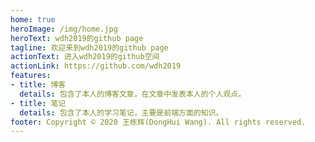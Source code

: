```yaml
---
home: true
heroImage: /img/home.jpg
heroText: wdh2019的github page
tagline: 欢迎来到wdh2019的github page
actionText: 进入wdh2019的github空间
actionLink: https://github.com/wdh2019
features:
- title: 博客
  details: 包含了本人的博客文章，在文章中发表本人的个人观点。
- title: 笔记
  details: 包含了本人的学习笔记，主要是前端方面的知识。
footer: Copyright © 2020 王栋辉(DongHui Wang). All rights reserved.
---
```

